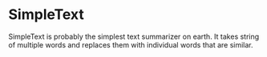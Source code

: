# SimpleText
SimpleText is probably the simplest text summarizer on earth. It takes string of multiple words and replaces them with individual words that are similar. 
